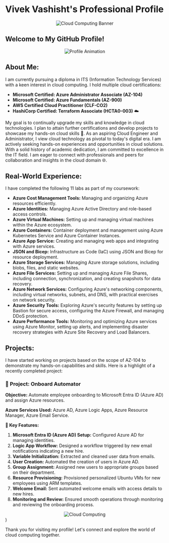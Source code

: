 # Vivek Vashisht's Professional Profile
<div align="center">
  <img src="https://github.com/user-attachments/assets/a555de09-d4fb-4b10-a4b3-999031c1eac5" alt="Cloud Computing Banner">
</div>

## Welcome to My GitHub Profile!

<div align="center">
  <img src="https://github.com/user-attachments/assets/bad76ba9-2457-4199-b7f6-13f64df13154" alt="Profile Animation">
</div>

## About Me:

I am currently pursuing a diploma in ITS (Information Technology Services) with a keen interest in cloud computing. I hold multiple cloud certifications:

- **Microsoft Certified: Azure Administrator Associate (AZ-104)**
- **Microsoft Certified: Azure Fundamentals (AZ-900)**
- **AWS Certified Cloud Practitioner (CLF-CO2)**
- **HashiCorp Certified: Terraform Associate (HCTA0-003)** ☁️

My goal is to continually upgrade my skills and knowledge in cloud technologies. I plan to attain further certifications and develop projects to showcase my hands-on cloud skills 🚀. As an aspiring Cloud Engineer and Administrator, I view cloud technology as pivotal to today's digital era. I am actively seeking hands-on experiences and opportunities in cloud solutions. With a solid history of academic dedication, I am committed to excellence in the IT field. I am eager to connect with professionals and peers for collaboration and insights in the cloud domain 🌐.

## Real-World Experience:

I have completed the following 11 labs as part of my coursework:

- **Azure Cost Management Tools:** Managing and organizing Azure resources efficiently.
- **Azure Identities:** Managing Azure Active Directory and role-based access controls.
- **Azure Virtual Machines:** Setting up and managing virtual machines within the Azure ecosystem.
- **Azure Containers:** Container deployment and management using Azure Kubernetes Service and Azure Container Instances.
- **Azure App Service:** Creating and managing web apps and integrating with Azure services.
- **JSON and Bicep:** Infrastructure as Code (IaC) using JSON and Bicep for resource deployment.
- **Azure Storage Services:** Managing Azure storage solutions, including blobs, files, and static websites.
- **Azure File Services:** Setting up and managing Azure File Shares, including connection, synchronization, and creating snapshots for data recovery.
- **Azure Network Services:** Configuring Azure's networking components, including virtual networks, subnets, and DNS, with practical exercises on network security.
- **Azure Security Tools:** Exploring Azure's security features by setting up Bastion for secure access, configuring the Azure Firewall, and managing DDoS protection.
- **Azure Performance Tools:** Monitoring and optimizing Azure services using Azure Monitor, setting up alerts, and implementing disaster recovery strategies with Azure Site Recovery and Load Balancers.

## Projects:

I have started working on projects based on the scope of AZ-104 to demonstrate my hands-on capabilities and skills. Here is a highlight of a recently completed project:

### 🌟 Project: Onboard Automator

**Objective:** Automate employee onboarding to Microsoft Entra ID (Azure AD) and assign Azure resources.

**Azure Services Used:** Azure AD, Azure Logic Apps, Azure Resource Manager, Azure Email Service.

**🔧 Key Features:**

1. **Microsoft Entra ID (Azure AD) Setup:** Configured Azure AD for managing identities.
2. **Logic App Workflow:** Designed a workflow triggered by new email notifications indicating a new hire.
3. **Variable Initialization:** Extracted and cleaned user data from emails.
4. **User Creation:** Automated the creation of users in Azure AD.
5. **Group Assignment:** Assigned new users to appropriate groups based on their department.
6. **Resource Provisioning:** Provisioned personalized Ubuntu VMs for new employees using ARM templates.
7. **Welcome Email:** Sent automated welcome emails with access details to new hires.
8. **Monitoring and Review:** Ensured smooth operations through monitoring and reviewing the onboarding process.

<div align="center">
  <img src="https://media3.giphy.com/media/v1.Y2lkPTc5MGI3NjExOXhxcXM2cTczazFvdXhrY2hoZTE5czRlenRsaWFkcW1paW93aDdhdyZlcD12MV9pbnRlcm5hbF9naWZfYnlfaWQmY3Q9Zw/KktZLPCI8d8j5TF2M0/giphy.webp" alt="Cloud Computing">
</div>
)

Thank you for visiting my profile! Let's connect and explore the world of cloud computing together.
